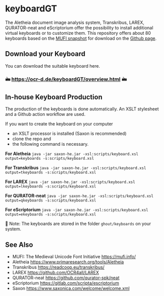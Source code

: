 # keyboardGT

The Aletheia document image analysis system, Transkribus, LAREX, QURATOR-neat and eScriptorium offer the possibility to install additional virtual keyboards or to customize them.
This repository offers about 80 keyboards based on the [MUFI snapshot](https://gefin.ku.dk/q.php?q=mufiexport) for download on the [Github page](https://tboenig.github.io/keyboardGT/overview.html).

## Download your Keyboard

You can download the suitable keyboard here.
### 🖮  https://ocr-d.de/keyboardGT/overview.html 🖮


## In-house Keyboard Production

The production of the keyboards is done automatically. 
An XSLT stylesheet and a Github action workflow are used.

If you want to create the keyboard on your computer 
- an XSLT processor is installed (Saxon is recommended)
- clone the repo and 
- the following command is necessary.

**For Aletheia**
`java -jar saxon-he.jar -xsl:scripts/keyboard.xsl output=keyboards -s:scripts/keyboard.xsl `

**For Transkribus**
`java -jar saxon-he.jar -xsl:scripts/keyboard.xsl output=tkeyboards -s:scripts/keyboard.xsl `

**For LAREX**
`java -jar saxon-he.jar -xsl:scripts/keyboard.xsl output=lkeyboards -s:scripts/keyboard.xsl `

**For QURATOR-neat**
`java -jar saxon-he.jar -xsl:scripts/keyboard.xsl output=qkeyboards -s:scripts/keyboard.xsl `

**For eScriptorium**
`java -jar saxon-he.jar -xsl:scripts/keyboard.xsl output=ekeyboards -s:scripts/keyboard.xsl `


📝 Note: The keyboards are stored in the folder `ghout/keyboards` on your system.

## See Also

- MUFI: The Medieval Unicode Font Initiative https://mufi.info/
- Aletheia https://www.primaresearch.org/tools/Aletheia
- Transkribus https://readcoop.eu/transkribus/
- LAREX https://github.com/OCR4all/LAREX
- QURATOR-neat https://github.com/qurator-spk/neat
- eScriptorium https://gitlab.com/scripta/escriptorium
- Saxon https://www.saxonica.com/welcome/welcome.xml
